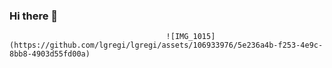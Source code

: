 ### Hi there 👋

  
   
   
   
   
   
                                       ![IMG_1015](https://github.com/lgregi/lgregi/assets/106933976/5e236a4b-f253-4e9c-8bb8-4903d55fd00a)


